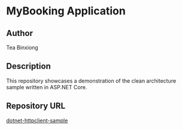 # MyBooking Application 

## Author
Tea Binxiong

## Description
This repository showcases a demonstration of the clean architecture sample written in ASP.NET Core.

## Repository URL
[dotnet-httpclient-sample](https://github.com/teabinxiong/dotnet-httpclient-sample)





